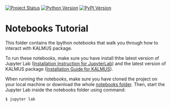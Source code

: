 [![Project Status](https://img.shields.io/pypi/status/kalmus.svg)](https://pypi.org/project/kalmus/)
[![Python Version](https://img.shields.io/pypi/pyversions/kalmus.svg)](https://pypi.org/project/kalmus/)
[![PyPI Version](https://img.shields.io/pypi/v/kalmus.svg)](https://pypi.org/project/kalmus/)

# Notebooks Tutorial
This folder contains the Ipython notebooks that walk you through how to interact with KALMUS package.

To run these notebooks, make sure you have install thhe latest version of Jupyter Lab 
([Installation Instruction for JupyterLab](https://jupyterlab.readthedocs.io/en/stable/getting_started/installation.html)) 
and the latest version of KALMUS package ([Installation Guide for KALMUS](https://kalmus-color-toolkit.github.io/KALMUS/install.html)).
 
When running the notebooks, make sure you have cloned the project on your local machine or download the whole 
[notebooks folder](../notebooks). Then, start the Jupyter Lab inside the notebooks folder using command:

```
$ jupyter lab
```
